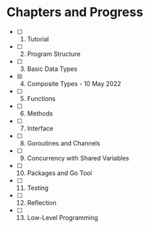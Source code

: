 # Chapters and Progress

- [ ] 1. Tutorial 
- [ ] 2. Program Structure 
- [ ] 3. Basic Data Types
- [X] 4. Composite Types - 10 May 2022
- [ ] 5. Functions 
- [ ] 6. Methods
- [ ] 7. Interface
- [ ] 8. Goroutines and Channels
- [ ] 9. Concurrency with Shared Variables
- [ ] 10. Packages and Go Tool
- [ ] 11. Testing
- [ ] 12. Reflection
- [ ] 13. Low-Level Programming 

